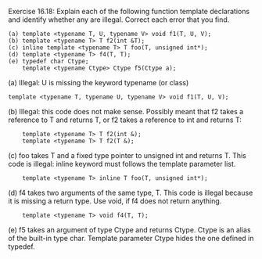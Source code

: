 Exercise 16.18:
Explain each of the following function template declarations
and identify whether any are illegal. Correct each error that you find.

	(a) template <typename T, U, typename V> void f1(T, U, V);
	(b) template <typename T> T f2(int &T);
	(c) inline template <typename T> T foo(T, unsigned int*);
	(d) template <typename T> f4(T, T);
	(e) typedef char Ctype;
		template <typename Ctype> Ctype f5(Ctype a);

(a) Illegal: U is missing the keyword typename (or class)

	template <typename T, typename U, typename V> void f1(T, U, V);

(b) Illegal: this code does not make sense. Possibly meant that f2 takes a
	reference to T and returns T, or f2 takes a reference to int and returns T:

		template <typename T> T f2(int &);
		template <typename T> T f2(T &); 

(c) foo takes T and a fixed type pointer to unsigned int and returns T. This
	code is illegal: inline keyword must follows the template parameter list.

		template <typename T> inline T foo(T, unsigned int*);

(d) f4 takes two arguments of the same type, T. This code is illegal because it
	is missing a return type. Use void, if f4 does not return anything.

		template <typename T> void f4(T, T);

(e) f5 takes an argument of type Ctype and returns Ctype. Ctype is an alias of
	the built-in type char. Template parameter Ctype hides the one defined in typedef.
